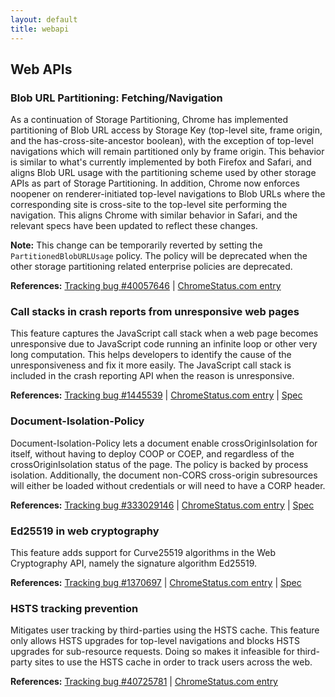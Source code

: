 ```yaml
---
layout: default
title: webapi
---
```


## Web APIs

### Blob URL Partitioning: Fetching/Navigation

As a continuation of Storage Partitioning, Chrome has implemented partitioning of Blob URL access by Storage Key (top-level site, frame origin, and the has-cross-site-ancestor boolean), with the exception of top-level navigations which will remain partitioned only by frame origin. This behavior is similar to what's currently implemented by both Firefox and Safari, and aligns Blob URL usage with the partitioning scheme used by other storage APIs as part of Storage Partitioning. In addition, Chrome now enforces noopener on renderer-initiated top-level navigations to Blob URLs where the corresponding site is cross-site to the top-level site performing the navigation. This aligns Chrome with similar behavior in Safari, and the relevant specs have been updated to reflect these changes.

**Note:** This change can be temporarily reverted by setting the `PartitionedBlobURLUsage` policy. The policy will be deprecated when the other storage partitioning related enterprise policies are deprecated.

**References:** [Tracking bug #40057646](https://bugs.chromium.org/p/chromium/issues/detail?id=40057646) | [ChromeStatus.com entry](https://chromestatus.com/feature/5037311976488960)

### Call stacks in crash reports from unresponsive web pages

This feature captures the JavaScript call stack when a web page becomes unresponsive due to JavaScript code running an infinite loop or other very long computation. This helps developers to identify the cause of the unresponsiveness and fix it more easily. The JavaScript call stack is included in the crash reporting API when the reason is unresponsive.

**References:** [Tracking bug #1445539](https://bugs.chromium.org/p/chromium/issues/detail?id=1445539) | [ChromeStatus.com entry](https://chromestatus.com/feature/5045134925406208) | [Spec](https://w3c.github.io/reporting/#crash-report)

### Document-Isolation-Policy

Document-Isolation-Policy lets a document enable crossOriginIsolation for itself, without having to deploy COOP or COEP, and regardless of the crossOriginIsolation status of the page. The policy is backed by process isolation. Additionally, the document non-CORS cross-origin subresources will either be loaded without credentials or will need to have a CORP header.

**References:** [Tracking bug #333029146](https://bugs.chromium.org/p/chromium/issues/detail?id=333029146) | [ChromeStatus.com entry](https://chromestatus.com/feature/5048940296830976) | [Spec](https://wicg.github.io/document-isolation-policy/)

### Ed25519 in web cryptography

This feature adds support for Curve25519 algorithms in the Web Cryptography API, namely the signature algorithm Ed25519.

**References:** [Tracking bug #1370697](https://bugs.chromium.org/p/chromium/issues/detail?id=1370697) | [ChromeStatus.com entry](https://chromestatus.com/feature/5056122982457344) | [Spec](https://www.rfc-editor.org/rfc/rfc8032.html)

### HSTS tracking prevention

Mitigates user tracking by third-parties using the HSTS cache. This feature only allows HSTS upgrades for top-level navigations and blocks HSTS upgrades for sub-resource requests. Doing so makes it infeasible for third-party sites to use the HSTS cache in order to track users across the web.

**References:** [Tracking bug #40725781](https://bugs.chromium.org/p/chromium/issues/detail?id=40725781) | [ChromeStatus.com entry](https://chromestatus.com/feature/5065878464307200)
